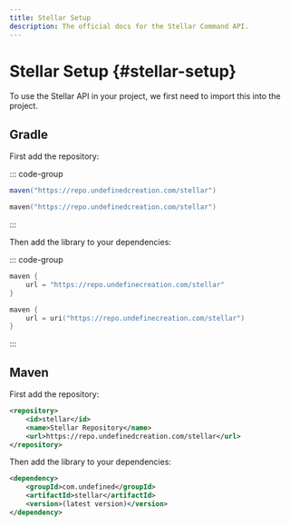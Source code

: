 ```yaml
---
title: Stellar Setup
description: The official docs for the Stellar Command API.
---
```


# Stellar Setup {#stellar-setup}

To use the Stellar API in your project, we first need to import this into the project.

## Gradle

First add the repository:

::: code-group
```groovy [build.gradle]
maven("https://repo.undefinedcreation.com/stellar")
```
```kts [build.gradle.kts]
maven("https://repo.undefinedcreation.com/stellar")
```
:::

Then add the library to your dependencies:

::: code-group
```groovy [build.gradle]
maven {
    url = "https://repo.undefinecreation.com/stellar"
}
```
```kts [build.gradle.kts]
maven {
    url = uri("https://repo.undefinecreation.com/stellar")
}
```
:::

## Maven

First add the repository:
```xml
<repository>
    <id>stellar</id>
    <name>Stellar Repository</name>
    <url>https://repo.undefinedcreation.com/stellar</url>
</repository>
```

Then add the library to your dependencies:
```xml
<dependency>
    <groupId>com.undefined</groupId>
    <artifactId>stellar</artifactId>
    <version>(latest version)</version>
</dependency>
```